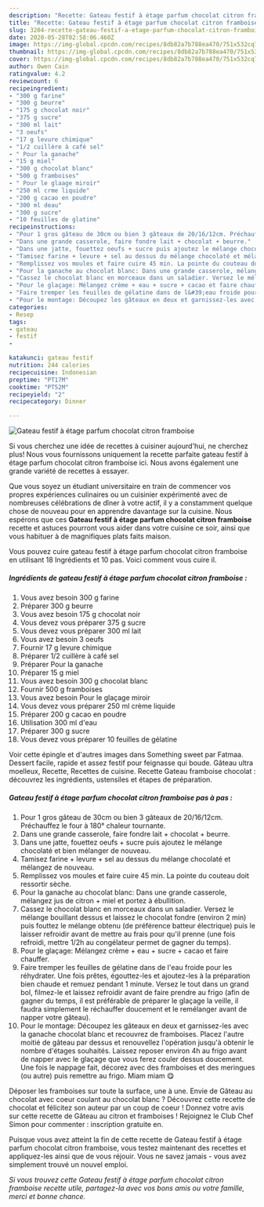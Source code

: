 ```yaml
---
description: "Recette: Gateau festif à étage parfum chocolat citron framboise"
title: "Recette: Gateau festif à étage parfum chocolat citron framboise"
slug: 3204-recette-gateau-festif-a-etage-parfum-chocolat-citron-framboise
date: 2020-05-28T02:58:06.460Z
image: https://img-global.cpcdn.com/recipes/8db82a7b788ea470/751x532cq70/gateau-festif-a-etage-parfum-chocolat-citron-framboise-photo-principale-de-la-recette.jpg
thumbnail: https://img-global.cpcdn.com/recipes/8db82a7b788ea470/751x532cq70/gateau-festif-a-etage-parfum-chocolat-citron-framboise-photo-principale-de-la-recette.jpg
cover: https://img-global.cpcdn.com/recipes/8db82a7b788ea470/751x532cq70/gateau-festif-a-etage-parfum-chocolat-citron-framboise-photo-principale-de-la-recette.jpg
author: Owen Cain
ratingvalue: 4.2
reviewcount: 6
recipeingredient:
- "300 g farine"
- "300 g beurre"
- "175 g chocolat noir"
- "375 g sucre"
- "300 ml lait"
- "3 oeufs"
- "17 g levure chimique"
- "1/2 cuillère à café sel"
- " Pour la ganache"
- "15 g miel"
- "300 g chocolat blanc"
- "500 g framboises"
- " Pour le glaage miroir"
- "250 ml crme liquide"
- "200 g cacao en poudre"
- "300 ml deau"
- "300 g sucre"
- "10 feuilles de glatine"
recipeinstructions:
- "Pour 1 gros gâteau de 30cm ou bien 3 gâteaux de 20/16/12cm. Préchauffez le four à 180° chaleur tournante."
- "Dans une grande casserole, faire fondre lait + chocolat + beurre."
- "Dans une jatte, fouettez oeufs + sucre puis ajoutez le mélange chocolaté et bien mélanger de nouveau."
- "Tamisez farine + levure + sel au dessus du mélange chocolaté et mélangez de nouveau."
- "Remplissez vos moules et faire cuire 45 min. La pointe du couteau doit ressortir sèche."
- "Pour la ganache au chocolat blanc: Dans une grande casserole, mélangez jus de citron + miel et portez à ébullition."
- "Cassez le chocolat blanc en morceaux dans un saladier. Versez le mélange bouillant dessus et laissez le chocolat fondre (environ 2 min) puis fouttez le mélange obtenu (de préférence batteur électrique) puis le laisser refroidir avant de mettre au frais pour qu&#39;il prenne (une fois refroidi, mettre 1/2h au congélateur permet de gagner du temps)."
- "Pour le glaçage: Mélangez crème + eau + sucre + cacao et faire chauffer."
- "Faire tremper les feuilles de gélatine dans de l&#39;eau froide pour les réhydrater. Une fois prêtes, égouttez-les et ajoutez-les à la préparation bien chaude et remuez pendant 1 minute. Versez le tout dans un grand bol, filmez-le et laissez refroidir avant de faire prendre au frigo (afin de gagner du temps, il est préférable de préparer le glaçage la veille, il faudra simplement le réchauffer doucement et le remélanger avant de napper votre gâteau)."
- "Pour le montage: Découpez les gâteaux en deux et garnissez-les avec la ganache chocolat blanc et recouvrez de framboises. Placez l&#39;autre moitié de gâteau par dessus et renouvellez l&#39;opération jusqu&#39;à obtenir le nombre d&#39;étages souhaités. Laissez reposer environ 4h au frigo avant de napper avec le glaçage que vous ferez couler dessus doucement. Une fois le nappage fait, décorez avec des framboises et des meringues (ou autre) puis remettre au frigo. Miam miam 😋"
categories:
- Resep
tags:
- gateau
- festif
- 

katakunci: gateau festif  
nutrition: 244 calories
recipecuisine: Indonesian
preptime: "PT17M"
cooktime: "PT52M"
recipeyield: "2"
recipecategory: Dinner

---
```



![Gateau festif à étage parfum chocolat citron framboise](https://img-global.cpcdn.com/recipes/8db82a7b788ea470/751x532cq70/gateau-festif-a-etage-parfum-chocolat-citron-framboise-photo-principale-de-la-recette.jpg)

Si vous cherchez une idée de recettes à cuisiner aujourd'hui, ne cherchez plus! Nous vous fournissons uniquement la recette parfaite gateau festif à étage parfum chocolat citron framboise ici. Nous avons également une grande variété de recettes à essayer.

Que vous soyez un étudiant universitaire en train de commencer vos propres expériences culinaires ou un cuisinier expérimenté avec de nombreuses célébrations de dîner à votre actif, il y a constamment quelque chose de nouveau pour en apprendre davantage sur la cuisine. Nous espérons que ces <strong> Gateau festif à étage parfum chocolat citron framboise </strong> recette et astuces pourront vous aider dans votre cuisine ce soir, ainsi que vous habituer à de magnifiques plats faits maison.

<!--inarticleads1-->

Vous pouvez cuire gateau festif à étage parfum chocolat citron framboise en utilisant 18 Ingrédients et 10 pas. Voici comment vous cuire il.

##### Ingrédients de gateau festif à étage parfum chocolat citron framboise :

1. Vous avez besoin 300 g farine
1. Préparer 300 g beurre
1. Vous avez besoin 175 g chocolat noir
1. Vous devez vous préparer 375 g sucre
1. Vous devez vous préparer 300 ml lait
1. Vous avez besoin 3 oeufs
1. Fournir 17 g levure chimique
1. Préparer 1/2 cuillère à café sel
1. Préparer  Pour la ganache
1. Préparer 15 g miel
1. Vous avez besoin 300 g chocolat blanc
1. Fournir 500 g framboises
1. Vous avez besoin  Pour le glaçage miroir
1. Vous devez vous préparer 250 ml crème liquide
1. Préparer 200 g cacao en poudre
1. Utilisation 300 ml d&#39;eau
1. Préparer 300 g sucre
1. Vous devez vous préparer 10 feuilles de gélatine


Voir cette épingle et d&#39;autres images dans Something sweet par Fatmaa. Dessert facile, rapide et assez festif pour feignasse qui boude. Gâteau ultra moelleux, Recette, Recettes de cuisine. Recette Gateau framboise chocolat : découvrez les ingrédients, ustensiles et étapes de préparation. 

<!--inarticleads2-->

##### Gateau festif à étage parfum chocolat citron framboise pas à pas :

1. Pour 1 gros gâteau de 30cm ou bien 3 gâteaux de 20/16/12cm. Préchauffez le four à 180° chaleur tournante.
1. Dans une grande casserole, faire fondre lait + chocolat + beurre.
1. Dans une jatte, fouettez oeufs + sucre puis ajoutez le mélange chocolaté et bien mélanger de nouveau.
1. Tamisez farine + levure + sel au dessus du mélange chocolaté et mélangez de nouveau.
1. Remplissez vos moules et faire cuire 45 min. La pointe du couteau doit ressortir sèche.
1. Pour la ganache au chocolat blanc: Dans une grande casserole, mélangez jus de citron + miel et portez à ébullition.
1. Cassez le chocolat blanc en morceaux dans un saladier. Versez le mélange bouillant dessus et laissez le chocolat fondre (environ 2 min) puis fouttez le mélange obtenu (de préférence batteur électrique) puis le laisser refroidir avant de mettre au frais pour qu&#39;il prenne (une fois refroidi, mettre 1/2h au congélateur permet de gagner du temps).
1. Pour le glaçage: Mélangez crème + eau + sucre + cacao et faire chauffer.
1. Faire tremper les feuilles de gélatine dans de l&#39;eau froide pour les réhydrater. Une fois prêtes, égouttez-les et ajoutez-les à la préparation bien chaude et remuez pendant 1 minute. Versez le tout dans un grand bol, filmez-le et laissez refroidir avant de faire prendre au frigo (afin de gagner du temps, il est préférable de préparer le glaçage la veille, il faudra simplement le réchauffer doucement et le remélanger avant de napper votre gâteau).
1. Pour le montage: Découpez les gâteaux en deux et garnissez-les avec la ganache chocolat blanc et recouvrez de framboises. Placez l&#39;autre moitié de gâteau par dessus et renouvellez l&#39;opération jusqu&#39;à obtenir le nombre d&#39;étages souhaités. Laissez reposer environ 4h au frigo avant de napper avec le glaçage que vous ferez couler dessus doucement. Une fois le nappage fait, décorez avec des framboises et des meringues (ou autre) puis remettre au frigo. Miam miam 😋


Déposer les framboises sur toute la surface, une à une. Envie de Gâteau au chocolat avec coeur coulant au chocolat blanc ? Découvrez cette recette de chocolat et félicitez son auteur par un coup de coeur ! Donnez votre avis sur cette recette de Gâteau au citron et framboises ! Rejoignez le Club Chef Simon pour commenter : inscription gratuite en. 

<!--inarticleads1-->

<p>
Puisque vous avez atteint la fin de cette recette de Gateau festif à étage parfum chocolat citron framboise, vous testez maintenant des recettes et appliquez-les ainsi que de vous réjouir. Vous ne savez jamais - vous avez simplement trouvé un nouvel emploi.
</p>

<p>
<i>Si vous trouvez cette Gateau festif à étage parfum chocolat citron framboise recette utile, partagez-la avec vos bons amis ou votre famille, merci et bonne chance.</i>
</p>
